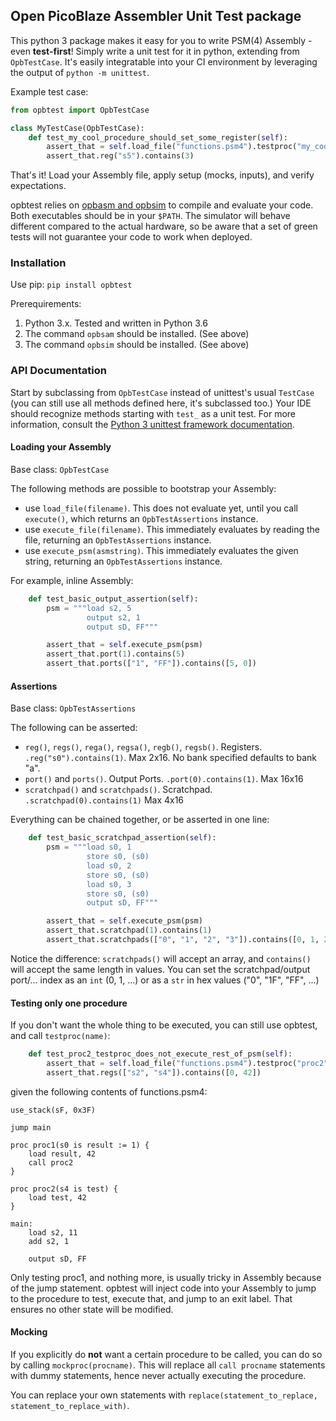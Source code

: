 
## Open PicoBlaze Assembler Unit Test package

This python 3 package makes it easy for you to write PSM(4) Assembly - even **test-first**! 
Simply write a unit test for it in python, extending from `OpbTestCase`. It's easily integratable into your CI environment by leveraging the output of `python -m unittest`.

Example test case:

````python
from opbtest import OpbTestCase

class MyTestCase(OpbTestCase):
    def test_my_cool_procedure_should_set_some_register(self):
        assert_that = self.load_file("functions.psm4").testproc("my_cool_procedure").setregs({"s5": 2}).execute()
        assert_that.reg("s5").contains(3)
````

That's it! Load your Assembly file, apply setup (mocks, inputs), and verify expectations.

opbtest relies on [opbasm and opbsim](https://kevinpt.github.io/opbasm) to compile and evaluate your code. 
Both executables should be in your `$PATH`. 
The simulator will behave different compared to the actual hardware, so be aware that a set of green tests will not guarantee your code to work when deployed. 

### Installation

Use pip: `pip install opbtest`

Prerequirements: 

1. Python 3.x. Tested and written in Python 3.6
2. The command `opbsam` should be installed. (See above)
3. The command `opbsim` should be installed. (See above)


### API Documentation

Start by subclassing from `OpbTestCase` instead of unittest's usual `TestCase`
(you can still use all methods defined here, it's subclassed too.) Your IDE should recognize methods starting with `test_` as a unit test. 
For more information, consult the [Python 3 unittest framework documentation](https://docs.python.org/3/library/unittest.html).

#### Loading your Assembly

Base class: `OpbTestCase`

The following methods are possible to bootstrap your Assembly:

* use `load_file(filename)`. This does not evaluate yet, until you call `execute()`, which returns an `OpbTestAssertions` instance.
* use `execute_file(filename)`. This immediately evaluates by reading the file, returning an `OpbTestAssertions` instance.
* use `execute_psm(asmstring)`. This immediately evaluates the given string, returning an `OpbTestAssertions` instance.

For example, inline Assembly:

````python
    def test_basic_output_assertion(self):
        psm = """load s2, 5
                 output s2, 1
                 output sD, FF"""

        assert_that = self.execute_psm(psm)
        assert_that.port(1).contains(5)
        assert_that.ports(["1", "FF"]).contains([5, 0])
````

#### Assertions

Base class: `OpbTestAssertions`

The following can be asserted:

* `reg()`, `regs()`, `rega()`, `regsa()`, `regb()`, `regsb()`. Registers. `.reg("s0").contains(1)`. Max 2x16. No bank specified defaults to bank "a".
* `port()` and `ports()`. Output Ports. `.port(0).contains(1)`. Max 16x16
* `scratchpad()` and `scratchpads()`. Scratchpad. `.scratchpad(0).contains(1)` Max 4x16

Everything can be chained together, or be asserted in one line:

```python
    def test_basic_scratchpad_assertion(self):
        psm = """load s0, 1
                 store s0, (s0)
                 load s0, 2
                 store s0, (s0)
                 load s0, 3
                 store s0, (s0)
                 output sD, FF"""

        assert_that = self.execute_psm(psm)
        assert_that.scratchpad(1).contains(1)
        assert_that.scratchpads(["0", "1", "2", "3"]).contains([0, 1, 2, 3])
``` 

Notice the difference: `scratchpads()` will accept an array, and `contains()` will accept the same length in values.
You can set the scratchpad/output port/... index as an `int` (0, 1, ...) or as a `str` in hex values ("0", "1F", "FF", ...)

#### Testing only one procedure

If you don't want the whole thing to be executed, you can still use opbtest, and call `testproc(name)`:

````python
    def test_proc2_testproc_does_not_execute_rest_of_psm(self):
        assert_that = self.load_file("functions.psm4").testproc("proc2").execute()
        assert_that.regs(["s2", "s4"]).contains([0, 42])
````

given the following contents of functions.psm4:

```
use_stack(sF, 0x3F)

jump main

proc proc1(s0 is result := 1) {
    load result, 42
    call proc2
}

proc proc2(s4 is test) {
    load test, 42
}

main:
    load s2, 11
    add s2, 1

    output sD, FF
```

Only testing proc1, and nothing more, is usually tricky in Assembly because of the jump statement. opbtest will inject code into your Assembly to jump to the procedure to test, execute that, and jump to an exit label. That ensures no other state will be modified.

#### Mocking

If you explicitly do **not** want a certain procedure to be called, you can do so by calling `mockproc(procname)`. 
This will replace all `call procname` statements with dummy statements, hence never actually executing the procedure. 

You can replace your own statements with `replace(statement_to_replace, statement_to_replace_with)`. 